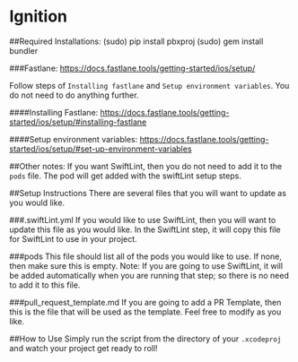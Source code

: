 # Ignition

##Required Installations:
(sudo) pip install pbxproj
(sudo) gem install bundler

###Fastlane:
https://docs.fastlane.tools/getting-started/ios/setup/

Follow steps of `Installing fastlane` and `Setup environment variables`. You do not need to do anything further.

####Installing Fastlane:
https://docs.fastlane.tools/getting-started/ios/setup/#installing-fastlane

####Setup environment variables:
https://docs.fastlane.tools/getting-started/ios/setup/#set-up-environment-variables


##Other notes:
If you want SwiftLint, then you do not need to add it to the `pods` file. The pod will get added with the swiftLint setup steps.

##Setup Instructions
There are several files that you will want to update as you would like.

###.swiftLint.yml
If you would like to use SwiftLint, then you will want to update this file as you would like. In the SwiftLint step, it will copy this file for SwiftLint to use in your project.

###pods
This file should list all of the pods you would like to use. If none, then make sure this is empty.
Note: If you are going to use SwiftLint, it will be added automatically when you are running that step; so there is no need to add it to this file.

###pull_request_template.md
If you are going to add a PR Template, then this is the file that will be used as the template. Feel free to modify as you like.

##How to Use
Simply run the script from the directory of your `.xcodeproj` and watch your project get ready to roll!

